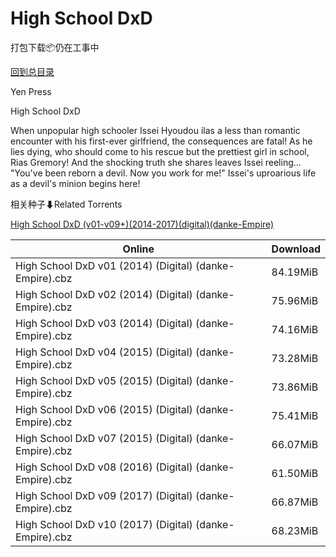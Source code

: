 # High School DxD

打包下载📦仍在工事中

[回到总目录](/Catalogs.md)

Yen Press

High School DxD

When unpopular high schooler Issei Hyoudou ilas a less than romantic encounter with his first-ever girlfriend, the consequences are fatal! As he lies dying, who should come to his rescue but the prettiest girl in school, Rias Gremory! And the shocking truth she shares leaves Issei reeling... "You've been reborn a devil. Now you work for me!" Issei's uproarious life as a devil's minion begins here!





相关种子⬇Related Torrents

[High School DxD (v01-v09+)(2014-2017)(digital)(danke-Empire)](https://github.com/alicewish/markdown/blob/master/torrent/High-School-DxD--v01-v09---2014-2017--digital--danke-Empire.md)

Online | Download
--- | ---
High School DxD v01 (2014) (Digital) (danke-Empire).cbz | 84.19MiB
High School DxD v02 (2014) (Digital) (danke-Empire).cbz | 75.96MiB
High School DxD v03 (2014) (Digital) (danke-Empire).cbz | 74.16MiB
High School DxD v04 (2015) (Digital) (danke-Empire).cbz | 73.28MiB
High School DxD v05 (2015) (Digital) (danke-Empire).cbz | 73.86MiB
High School DxD v06 (2015) (Digital) (danke-Empire).cbz | 75.41MiB
High School DxD v07 (2015) (Digital) (danke-Empire).cbz | 66.07MiB
High School DxD v08 (2016) (Digital) (danke-Empire).cbz | 61.50MiB
High School DxD v09 (2017) (Digital) (danke-Empire).cbz | 66.87MiB
High School DxD v10 (2017) (Digital) (danke-Empire).cbz | 68.23MiB